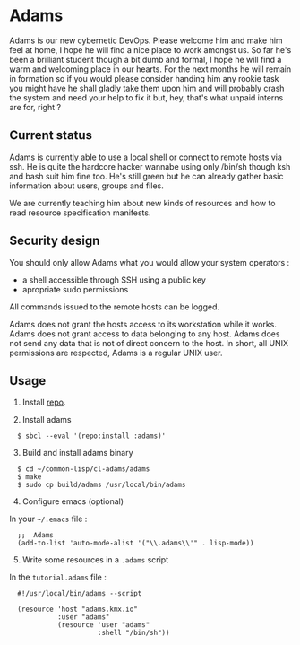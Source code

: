 Adams
=====

Adams is our new cybernetic DevOps. Please welcome him and make him feel
at home, I hope he will find a nice place to work amongst us. So far he's
been a brilliant student though a bit dumb and formal, I hope he will find
a warm and welcoming place in our hearts.
For the next months he will remain in formation so if you would please
consider handing him any rookie task you might have he shall gladly take
them upon him and will probably crash the system and need your help to fix it
but, hey, that's what unpaid interns are for, right ?


Current status
--------------

Adams is currently able to use a local shell or connect to remote hosts via
ssh.
He is quite the hardcore hacker wannabe using only /bin/sh though ksh and
bash suit him fine too.
He's still green but he can already gather basic information about users,
groups and files.

We are currently teaching him about new kinds of resources and how to read
resource specification manifests.


Security design
---------------

You should only allow Adams what you would allow your system operators :
  - a shell accessible through SSH using a public key
  - apropriate sudo permissions

All commands issued to the remote hosts can be logged.

Adams does not grant the hosts access to its workstation while it works.
Adams does not grant access to data belonging to any host.
Adams does not send any data that is not of direct concern to the host.
In short, all UNIX permissions are respected, Adams is a regular UNIX user.


Usage
-----

1. Install [repo](https://github.com/common-lisp-repo/repo).

2. Install adams
```
  $ sbcl --eval '(repo:install :adams)'
```

3. Build and install adams binary
```
  $ cd ~/common-lisp/cl-adams/adams
  $ make
  $ sudo cp build/adams /usr/local/bin/adams
```

4. Configure emacs (optional)

In your `~/.emacs` file :
```
  ;;  Adams
  (add-to-list 'auto-mode-alist '("\\.adams\\'" . lisp-mode))
```

5. Write some resources in a `.adams` script

In the `tutorial.adams` file :
```
  #!/usr/local/bin/adams --script

  (resource 'host "adams.kmx.io"
            :user "adams"
            (resource 'user "adams"
                      :shell "/bin/sh"))
```
